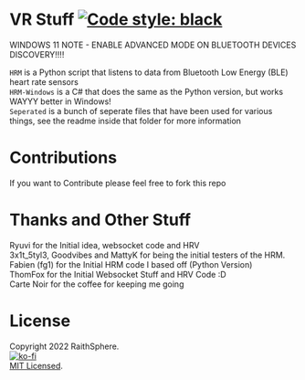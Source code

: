 # VR Stuff [![Code style: black](https://img.shields.io/badge/code%20style-black-000000.svg)](https://github.com/psf/black)

WINDOWS 11 NOTE - ENABLE ADVANCED MODE ON BLUETOOTH DEVICES DISCOVERY!!!!

`HRM` is a Python script that listens to data from Bluetooth Low Energy (BLE) heart rate sensors<BR>
`HRM-Windows` is a C# that does the same as the Python version, but works WAYYY better in Windows!<BR>
`Seperated` is a bunch of seperate files that have been used for various things, see the readme inside that folder for more information

# Contributions
If you want to Contribute please feel free to fork this repo

# Thanks and Other Stuff
Ryuvi for the Initial idea, websocket code and HRV
<BR>3x1t_5tyl3, Goodvibes and MattyK for being the initial testers of the HRM.
<BR>Fabien (fg1) for the Initial HRM code I based off (Python Version)
<BR>ThomFox for the Initial Websocket Stuff and HRV Code :D
<BR>Carte Noir for the coffee for keeping me going

# License
Copyright 2022 RaithSphere.
<BR>
[![ko-fi](https://ko-fi.com/img/githubbutton_sm.svg)](https://ko-fi.com/A814W1R)
<BR>
[MIT Licensed](https://github.com/RaithSphere/NeosVR-Stuff/blob/main/HRM/LICENSE).
